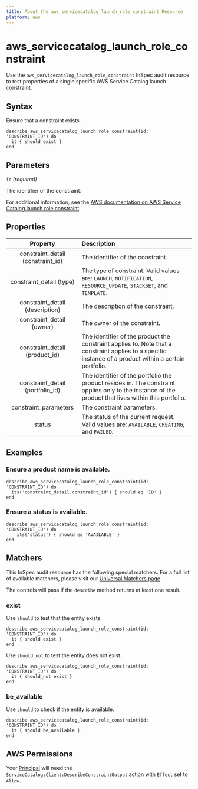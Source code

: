 ```yaml
---
title: About the aws_servicecatalog_launch_role_constraint Resource
platform: aws
---
```


# aws\_servicecatalog\_launch\_role\_constraint

Use the `aws_servicecatalog_launch_role_constraint` InSpec audit resource to test properties of a single specific AWS Service Catalog launch constraint.

## Syntax

Ensure that a constraint exists.

    describe aws_servicecatalog_launch_role_constraint(id: 'CONSTRAINT_ID') do
      it { should exist }
    end

## Parameters

`id` _(required)_

The identifier of the constraint.

For additional information, see the [AWS documentation on AWS Service Catalog launch role constraint](https://docs.aws.amazon.com/AWSCloudFormation/latest/UserGuide/aws-resource-servicecatalog-launchroleconstraint.html).

## Properties

| Property | Description |
| :---: | :--- |
| constraint_detail (constraint_id) | The identifier of the constraint. |
| constraint_detail (type) | The type of constraint. Valid values are: `LAUNCH`, `NOTIFICATION`, `RESOURCE_UPDATE`, `STACKSET`, and `TEMPLATE`. |
| constraint_detail (description) | The description of the constraint. |
| constraint_detail (owner) | The owner of the constraint. |
| constraint_detail (product_id) | The identifier of the product the constraint applies to. Note that a constraint applies to a specific instance of a product within a certain portfolio. |
| constraint_detail (portfolio_id) | The identifier of the portfolio the product resides in. The constraint applies only to the instance of the product that lives within this portfolio. |
| constraint_parameters | The constraint parameters. |
| status | The status of the current request. Valid values are: `AVAILABLE`, `CREATING`, and `FAILED`. |

## Examples

### Ensure a product name is available.

    describe aws_servicecatalog_launch_role_constraint(id: 'CONSTRAINT_ID') do
      its('constraint_detail.constraint_id') { should eq 'ID' }
    end

### Ensure a status is available.

    describe aws_servicecatalog_launch_role_constraint(id: 'CONSTRAINT_ID') do
        its('status') { should eq 'AVAILABLE' }
    end

## Matchers

This InSpec audit resource has the following special matchers. For a full list of available matchers, please visit our [Universal Matchers page](https://www.inspec.io/docs/reference/matchers/).

The controls will pass if the `describe` method returns at least one result.

### exist

Use `should` to test that the entity exists.

    describe aws_servicecatalog_launch_role_constraint(id: 'CONSTRAINT_ID') do
      it { should exist }
    end

Use `should_not` to test the entity does not exist.

    describe aws_servicecatalog_launch_role_constraint(id: 'CONSTRAINT_ID') do
      it { should_not exist }
    end

### be_available

Use `should` to check if the entity is available.

    describe aws_servicecatalog_launch_role_constraint(id: 'CONSTRAINT_ID') do
      it { should be_available }
    end

## AWS Permissions

Your [Principal](https://docs.aws.amazon.com/IAM/latest/UserGuide/intro-structure.html#intro-structure-principal) will need the `ServiceCatalog:Client:DescribeConstraintOutput` action with `Effect` set to `Allow`.
